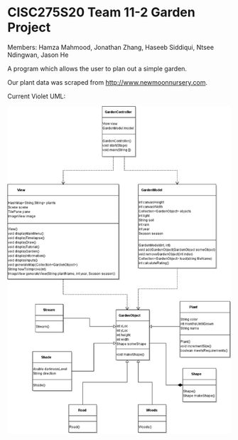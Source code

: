 # CISC275S20 Team 11-2 Garden Project
Members: Hamza Mahmood, Jonathan Zhang, Haseeb Siddiqui, Ntsee Ndingwan, Jason He

A program which allows the user to plan out a simple garden. 

Our plant data was scraped from http://www.newmoonnursery.com.

Current Violet UML:

![GitHub Logo](/UML_Violet.png)
